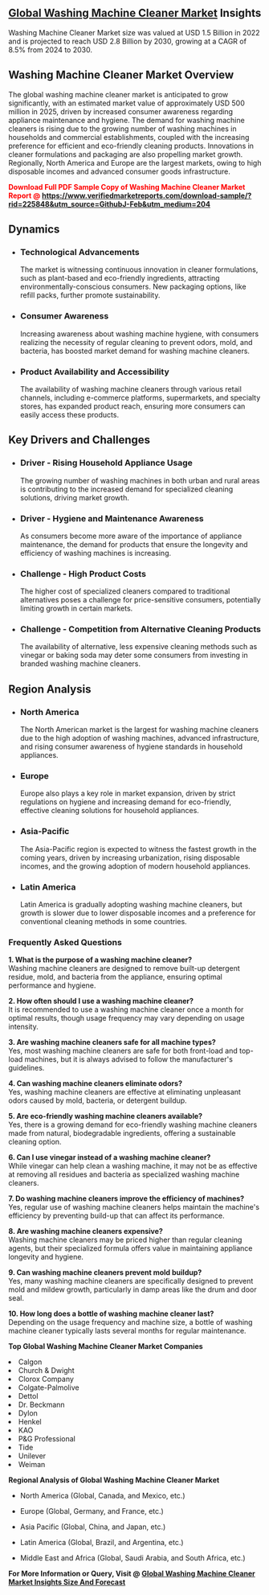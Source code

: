 <h2><a href="https://www.verifiedmarketreports.com/download-sample/?rid=225848&amp;utm_source=GithubJ&amp;utm_medium=204" target="_blank">Global Washing Machine Cleaner Market</a> Insights</h2><p>Washing Machine Cleaner Market size was valued at USD 1.5 Billion in 2022 and is projected to reach USD 2.8 Billion by 2030, growing at a CAGR of 8.5% from 2024 to 2030.</p><p> <h2>Washing Machine Cleaner Market Overview</h2> <p>The global washing machine cleaner market is anticipated to grow significantly, with an estimated market value of approximately USD 500 million in 2025, driven by increased consumer awareness regarding appliance maintenance and hygiene. The demand for washing machine cleaners is rising due to the growing number of washing machines in households and commercial establishments, coupled with the increasing preference for efficient and eco-friendly cleaning products. Innovations in cleaner formulations and packaging are also propelling market growth. Regionally, North America and Europe are the largest markets, owing to high disposable incomes and advanced consumer goods infrastructure.</p> <p><strong><p><span class=""><span style="color: #ff0000;"><strong>Download Full PDF Sample Copy of Washing Machine Cleaner Market Report</strong> @ </span><a href="https://www.verifiedmarketreports.com/download-sample/?rid=225848&amp;utm_source=GithubJ-Feb&amp;utm_medium=204" target="_blank">https://www.verifiedmarketreports.com/download-sample/?rid=225848&amp;utm_source=GithubJ-Feb&amp;utm_medium=204</a></span></p></strong></p> <h2>Dynamics</h2> <ul> <li><h3>Technological Advancements</h3> The market is witnessing continuous innovation in cleaner formulations, such as plant-based and eco-friendly ingredients, attracting environmentally-conscious consumers. New packaging options, like refill packs, further promote sustainability.</li> <li><h3>Consumer Awareness</h3> Increasing awareness about washing machine hygiene, with consumers realizing the necessity of regular cleaning to prevent odors, mold, and bacteria, has boosted market demand for washing machine cleaners.</li> <li><h3>Product Availability and Accessibility</h3> The availability of washing machine cleaners through various retail channels, including e-commerce platforms, supermarkets, and specialty stores, has expanded product reach, ensuring more consumers can easily access these products.</li> </ul> <h2>Key Drivers and Challenges</h2> <ul> <li><h3>Driver - Rising Household Appliance Usage</h3> The growing number of washing machines in both urban and rural areas is contributing to the increased demand for specialized cleaning solutions, driving market growth.</li> <li><h3>Driver - Hygiene and Maintenance Awareness</h3> As consumers become more aware of the importance of appliance maintenance, the demand for products that ensure the longevity and efficiency of washing machines is increasing.</li> <li><h3>Challenge - High Product Costs</h3> The higher cost of specialized cleaners compared to traditional alternatives poses a challenge for price-sensitive consumers, potentially limiting growth in certain markets.</li> <li><h3>Challenge - Competition from Alternative Cleaning Products</h3> The availability of alternative, less expensive cleaning methods such as vinegar or baking soda may deter some consumers from investing in branded washing machine cleaners.</li> </ul> <h2>Region Analysis</h2> <ul> <li><h3>North America</h3> The North American market is the largest for washing machine cleaners due to the high adoption of washing machines, advanced infrastructure, and rising consumer awareness of hygiene standards in household appliances.</li> <li><h3>Europe</h3> Europe also plays a key role in market expansion, driven by strict regulations on hygiene and increasing demand for eco-friendly, effective cleaning solutions for household appliances.</li> <li><h3>Asia-Pacific</h3> The Asia-Pacific region is expected to witness the fastest growth in the coming years, driven by increasing urbanization, rising disposable incomes, and the growing adoption of modern household appliances.</li> <li><h3>Latin America</h3> Latin America is gradually adopting washing machine cleaners, but growth is slower due to lower disposable incomes and a preference for conventional cleaning methods in some countries.</li> </ul> <h3>Frequently Asked Questions</h3> <p><strong>1. What is the purpose of a washing machine cleaner?</strong><br>Washing machine cleaners are designed to remove built-up detergent residue, mold, and bacteria from the appliance, ensuring optimal performance and hygiene.</p> <p><strong>2. How often should I use a washing machine cleaner?</strong><br>It is recommended to use a washing machine cleaner once a month for optimal results, though usage frequency may vary depending on usage intensity.</p> <p><strong>3. Are washing machine cleaners safe for all machine types?</strong><br>Yes, most washing machine cleaners are safe for both front-load and top-load machines, but it is always advised to follow the manufacturer's guidelines.</p> <p><strong>4. Can washing machine cleaners eliminate odors?</strong><br>Yes, washing machine cleaners are effective at eliminating unpleasant odors caused by mold, bacteria, or detergent buildup.</p> <p><strong>5. Are eco-friendly washing machine cleaners available?</strong><br>Yes, there is a growing demand for eco-friendly washing machine cleaners made from natural, biodegradable ingredients, offering a sustainable cleaning option.</p> <p><strong>6. Can I use vinegar instead of a washing machine cleaner?</strong><br>While vinegar can help clean a washing machine, it may not be as effective at removing all residues and bacteria as specialized washing machine cleaners.</p> <p><strong>7. Do washing machine cleaners improve the efficiency of machines?</strong><br>Yes, regular use of washing machine cleaners helps maintain the machine's efficiency by preventing build-up that can affect its performance.</p> <p><strong>8. Are washing machine cleaners expensive?</strong><br>Washing machine cleaners may be priced higher than regular cleaning agents, but their specialized formula offers value in maintaining appliance longevity and hygiene.</p> <p><strong>9. Can washing machine cleaners prevent mold buildup?</strong><br>Yes, many washing machine cleaners are specifically designed to prevent mold and mildew growth, particularly in damp areas like the drum and door seal.</p> <p><strong>10. How long does a bottle of washing machine cleaner last?</strong><br>Depending on the usage frequency and machine size, a bottle of washing machine cleaner typically lasts several months for regular maintenance.</p> </p><p><strong>Top Global Washing Machine Cleaner Market Companies</strong></p><div data-test-id=""><p><li>Calgon</li><li> Church & Dwight</li><li> Clorox Company</li><li> Colgate-Palmolive</li><li> Dettol</li><li> Dr. Beckmann</li><li> Dylon</li><li> Henkel</li><li> KAO</li><li> P&G Professional</li><li> Tide</li><li> Unilever</li><li> Weiman</li></p><div><strong>Regional Analysis of&nbsp;Global Washing Machine Cleaner Market</strong></div><ul><li dir="ltr"><p dir="ltr">North America&nbsp;(Global, Canada, and Mexico, etc.)</p></li><li dir="ltr"><p dir="ltr">Europe (Global, Germany, and France, etc.)</p></li><li dir="ltr"><p dir="ltr">Asia Pacific&nbsp;(Global, China, and Japan, etc.)</p></li><li dir="ltr"><p dir="ltr">Latin America&nbsp;(Global, Brazil, and Argentina, etc.)</p></li><li dir="ltr">Middle East and Africa&nbsp;(Global, Saudi Arabia, and South Africa, etc.)</li></ul><p><strong>For More Information or Query, Visit @&nbsp;</strong><strong><a href="https://www.verifiedmarketreports.com/product/washing-machine-cleaner-market/?utm_source=GithubJ&amp;utm_medium=204" target="_blank">Global Washing Machine Cleaner Market Insights Size And Forecast</a></strong></p></div>
